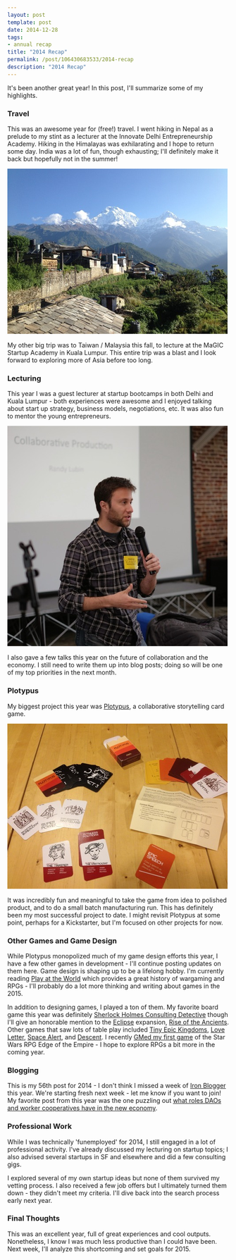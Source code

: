```yaml
---
layout: post
template: post
date: 2014-12-28
tags:
- annual recap
title: "2014 Recap"
permalink: /post/106430683533/2014-recap
description: "2014 Recap"
---
```

It's been another great year! In this post, I'll summarize some of my highlights.

### Travel

This was an awesome year for (free!) travel. I went hiking in Nepal as a prelude to my stint as a lecturer at the Innovate Delhi Entrepreneurship Academy. Hiking in the Himalayas was exhilarating and I hope to return some day. India was a lot of fun, though exhausting; I'll definitely make it back but hopefully not in the summer!

![](/images/d54dd9e99e80c797c4b5f7f4df79893a502d3a8246591d74a2dd3c01ffc1117a.jpg)

My other big trip was to Taiwan / Malaysia this fall, to lecture at the MaGIC Startup Academy in Kuala Lumpur. This entire trip was a blast and I look forward to exploring more of Asia before too long.

### Lecturing

This year I was a guest lecturer at startup bootcamps in both Delhi and Kuala Lumpur - both experiences were awesome and I enjoyed talking about start up strategy, business models, negotiations, etc. It was also fun to mentor the young entrepreneurs.

![](/images/b419fb5388d262472c02004193989045a990214142d2e7c4ef53354d872f10bd.jpg)

I also gave a few talks this year on the future of collaboration and the economy. I still need to write them up into blog posts; doing so will be one of my top priorities in the next month.

### Plotypus

My biggest project this year was [Plotypus](http://plotypus.com/), a collaborative storytelling card game.

![](/images/88ad49c0d25de1ead4b97ab04d10c9e3dabf034e5ddf43cab29d2cb95e7d8d9b.jpg)

It was incredibly fun and meaningful to take the game from idea to polished product, and to do a small batch manufacturing run. This has definitely been my most successful project to date. I might revisit Plotypus at some point, perhaps for a Kickstarter, but I'm focused on other projects for now.

### Other Games and Game Design

While Plotypus monopolized much of my game design efforts this year, I have a few other games in development - I'll continue posting updates on them here. Game design is shaping up to be a lifelong hobby. I'm currently reading [Play at the World](http://www.amazon.com/gp/product/0615642047/ref=as_li_tl?ie=UTF8&camp=1789&creative=390957&creativeASIN=0615642047&linkCode=as2&tag=randylubincom-20&linkId=6XDTXHKXBUKL22IQ) which provides a great history of wargaming and RPGs - I'll probably do a lot more thinking and writing about games in the 2015.

In addition to designing games, I played a ton of them. My favorite board game this year was definitely [Sherlock Holmes Consulting Detective](http://blog.randylubin.com/post/103443517593/sherlock-holmes-consulting-detective-game) though I'll give an honorable mention to the [Eclipse](http://blog.randylubin.com/post/74703791524/quick-thoughts-on-eclipse) expansion, [Rise of the Ancients](https://boardgamegeek.com/boardgameexpansion/125898/eclipse-rise-ancients). Other games that saw lots of table play included [Tiny Epic Kingdoms](https://boardgamegeek.com/boardgame/148951/tiny-epic-kingdoms), [Love Letter](https://boardgamegeek.com/boardgame/129622/love-letter), [Space Alert](https://boardgamegeek.com/boardgame/38453/space-alert), and [Descent](https://boardgamegeek.com/boardgame/104162/descent-journeys-dark-second-edition). I recently [GMed my first game](http://blog.randylubin.com/post/105991687963/pen-and-paper-role-playing-games) of the Star Wars RPG Edge of the Empire - I hope to explore RPGs a bit more in the coming year.

### Blogging

This is my 56th post for 2014 - I don't think I missed a week of [Iron Blogger](http://iron-blogger-sf.com/the-rules/) this year. We're starting fresh next week - let me know if you want to join! My favorite post from this year was the one puzzling out [what roles DAOs and worker cooperatives have in the new economy](http://blog.randylubin.com/post/101950195063/competitive-advantage-of-cooperatives-and-daos).

### Professional Work

While I was technically 'funemployed' for 2014, I still engaged in a lot of professional activity. I've already discussed my lecturing on startup topics; I also advised several startups in SF and elsewhere and did a few consulting gigs.

I explored several of my own startup ideas but none of them survived my vetting process. I also received a few job offers but I ultimately turned them down - they didn't meet my criteria. I'll dive back into the search process early next year.

### Final Thoughts

This was an excellent year, full of great experiences and cool outputs. Nonetheless, I know I was much less productive than I could have been. Next week, I'll analyze this shortcoming and set goals for 2015.